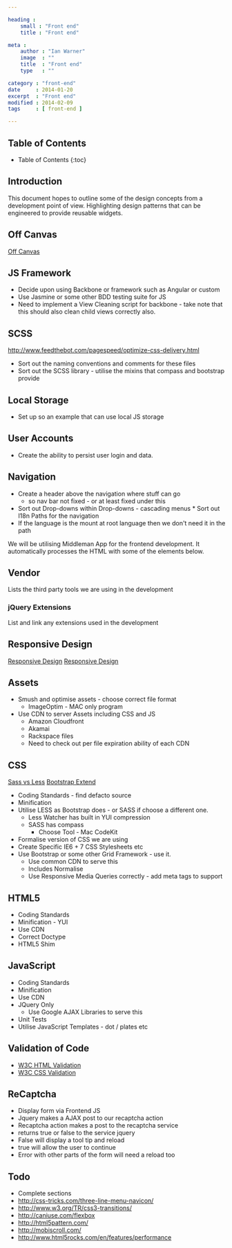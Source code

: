 ```yaml
---

heading :
    small : "Front end"
    title : "Front end"

meta :
    author : "Ian Warner"
    image  : ""
    title  : "Front end"
    type   : ""

category : "front-end"
date     : 2014-01-20
excerpt  : "Front end"
modified : 2014-02-09
tags     : [ front-end ]

---
```


## Table of Contents
* Table of Contents
{:toc}

## Introduction
This document hopes to outline some of the design concepts from a development
point of view. Highlighting design patterns that can be engineered to provide
reusable widgets.

## Off Canvas
[Off Canvas][]

## JS Framework
* Decide upon using Backbone or framework such as Angular or custom
* Use Jasmine or some other BDD testing suite for JS
* Need to implement a View Cleaning script for backbone - take note that this
  should also clean child views correctly also.

## SCSS
http://www.feedthebot.com/pagespeed/optimize-css-delivery.html

* Sort out the naming conventions and comments for these files
* Sort out the SCSS library - utilise the mixins that compass and bootstrap provide

## Local Storage
* Set up so an example that can use local JS storage

## User Accounts
* Create the ability to persist user login and data.

## Navigation
* Create a header above the navigation where stuff can go
    * so nav bar not fixed - or at least fixed under this
* Sort out Drop-downs within Drop-downs - cascading menus
* Sort out I18n Paths for the navigation
* If the language is the mount at root language then we don't need it in the path

We will be utilising Middleman App for the frontend development.
It automatically processes the HTML with some of the elements below.

## Vendor

Lists the third party tools we are using in the development

### jQuery Extensions

List and link any extensions used in the development

## Responsive Design

[Responsive Design](http://en.wikipedia.org/wiki/Responsive_web_design)
[Responsive Design](http://mashable.com/2012/12/11/responsive-web-design/)

## Assets

* Smush and optimise assets - choose correct file format
    * ImageOptim - MAC only program
* Use CDN to server Assets including CSS and JS
    * Amazon Cloudfront
    * Akamai
    * Rackspace files
    * Need to check out per file expiration ability of each CDN

## CSS

[Sass vs Less](http://css-tricks.com/sass-vs-less/)
[Bootstrap Extend](http://twitter.github.com/bootstrap/extend.html)

* Coding Standards - find defacto source
* Minification
* Utilise LESS as Bootstrap does - or SASS if choose a different one.
    * Less Watcher has built in YUI compression
    * SASS has compass
        * Choose Tool - Mac CodeKit
* Formalise version of CSS we are using
* Create Specific IE6 + 7 CSS Stylesheets etc
* Use Bootstrap or some other Grid Framework - use it.
    * Use common CDN to serve this
    * Includes Normalise
    * Use Responsive Media Queries correctly - add meta tags to support

## HTML5

* Coding Standards
* Minification - YUI
* Use CDN
* Correct Doctype
* HTML5 Shim

## JavaScript

* Coding Standards
* Minification
* Use CDN
* JQuery Only
    * Use Google AJAX Libraries to serve this
* Unit Tests
* Utilise JavaScript Templates - dot / plates etc

## Validation of Code

* [W3C HTML Validation](http://validator.w3.org/)
* [W3C CSS Validation](http://jigsaw.w3.org/css-validator/)

## ReCaptcha

* Display form via Frontend JS
* Jquery makes a AJAX post to our recaptcha action
* Recaptcha action makes a post to the recaptcha service
* returns true or false to the service jquery
* False will display a tool tip and reload
* true will allow the user to continue
* Error with other parts of the form will need a reload too

## Todo
* Complete sections
* http://css-tricks.com/three-line-menu-navicon/
* http://www.w3.org/TR/css3-transitions/
* http://caniuse.com/flexbox
* http://html5pattern.com/
* http://mobiscroll.com/
* http://www.html5rocks.com/en/features/performance

[Off Canvas]:http://jasonweaver.name/lab/offcanvas/variations/